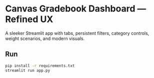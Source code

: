 # Canvas Gradebook Dashboard — Refined UX

A sleeker Streamlit app with tabs, persistent filters, category controls, weight scenarios, and modern visuals.

## Run
```bash
pip install -r requirements.txt
streamlit run app.py
```